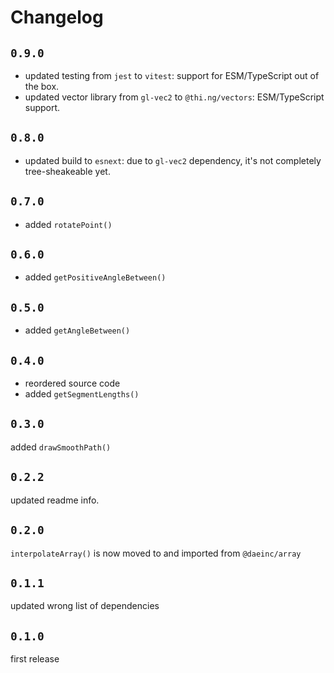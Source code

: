 # Changelog

## `0.9.0`

- updated testing from `jest` to `vitest`: support for ESM/TypeScript out of the box.
- updated vector library from `gl-vec2` to `@thi.ng/vectors`: ESM/TypeScript support.

## `0.8.0`

- updated build to `esnext`: due to `gl-vec2` dependency, it's not completely tree-sheakeable yet.

## `0.7.0`

- added `rotatePoint()`

## `0.6.0`

- added `getPositiveAngleBetween()`

## `0.5.0`

- added `getAngleBetween()`

## `0.4.0`

- reordered source code
- added `getSegmentLengths()`

## `0.3.0`

added `drawSmoothPath()`

## `0.2.2`

updated readme info.

## `0.2.0`

`interpolateArray()` is now moved to and imported from `@daeinc/array`

## `0.1.1`

updated wrong list of dependencies

## `0.1.0`

first release
